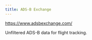 ```yaml
---
title: ADS-B Exchange
---
```

https://www.adsbexchange.com/

Unfiltered ADS-B data for flight tracking.
